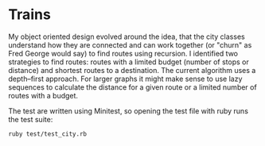 # Trains

My object oriented design evolved around the idea, that the city classes understand how they are connected and can work together (or "churn" as Fred George would say) to find routes using recursion. I identified two strategies to find routes: routes with a limited budget (number of stops or distance) and shortest routes to a destination. The current algorithm uses a depth–first approach. For larger graphs it might make sense to use lazy sequences to calculate the distance for a given route or a limited number of routes with a budget.

The test are written using Minitest, so opening the test file with ruby runs the test suite:
```shell
ruby test/test_city.rb
```
